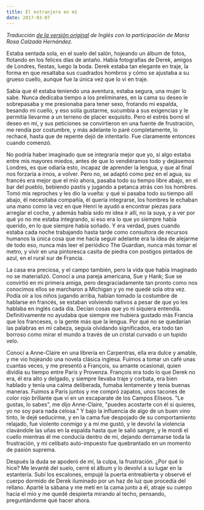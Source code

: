 ```yaml
---
title: El extranjero en mí
date: 2017-03-07
---
```


*Traducción [de la versión original](/foreigner-in-me/) de Inglés con la participación de Maria Rosa Calzada Hernández.*

Estaba sentada sola, en el suelo del salón, hojeando un álbum de fotos, flotando en los felices días de antaño. Había fotografías de Derek, amigos de Londres, fiestas, luego la boda. Derek estaba tan elegante en traje, la forma en que resaltaba sus cuadrados hombros y cómo se ajustaba a su grueso cuello, aunque fue la única vez que lo vi en traje.

Sabía que él estaba teniendo una aventura, estaba segura, una mujer lo sabe. Nunca dedicaba tiempo a los preliminares, en la cama su deseo le sobrepasaba y me presionaba para tener sexo, frotando mi espalda, besando mi cuello, y eso solía gustarme, sucumbía a sus exigencias y le permitía llevarme a un terreno de placer exquisito. Pero el estrés borró el deseo en mí, y sus peticiones se convirtieron en una fuente de frustración, me rendía por costumbre, y más adelante lo paré completamente, lo rechacé, hasta que de repente dejó de intentarlo. Fue claramente entonces cuando comenzó. 

No podría haber imaginado que se integraría mejor que yo, si algo estaba entre mis mayores miedos, antes de que lo vendiéramos todo y dejásemos Londres, es que odiaría esto, incapaz de aprender la lengua, y que al final nos forzaría a irnos, a volver. Pero no, se adaptó como pez en el agua, su francés era mejor que el mío ahora, pasaba todo su tiempo libre abajo, en el bar del pueblo, bebiendo pastis y jugando a petanca atrás con los hombres. Tomó mis reproches y les dio la vuelta: y qué si pasaba todo su tiempo allí abajo, él necesitaba compañía, él quería integrarse, los hombres le echaban una mano como la vez en que Henri le ayudó a encontrar piezas para arreglar el coche, y además había sido mi idea ir allí, no la suya, y a ver por qué yo no me estaba integrando, si eso era lo que yo siempre había querido, en lo que siempre había soñado. Y era verdad,  pues cuando estaba cada noche trabajando hasta tarde como consultora de recursos humanos la única cosa que me hacía seguir adelante era la idea de alejarme de todo eso, nunca más leer el periódico The Guardian, nunca más tomar el metro, y vivir en una pintoresca casita de piedra con postigos pintados de azul, en el rural sur de Francia.

La casa era preciosa, y el campo también, pero la vida que había imaginado no se materializó. Conocí a una pareja americana, Sue y Hank; Sue se convirtió en mi primera amiga, pero desgraciadamente tan pronto como nos conocimos ellos se marcharon a Michigan y yo me quedé sola otra vez. Podía oír a los niños jugando arriba, habían tomado la costumbre de hablarse en francés, se estaban volviendo nativos a pesar de que yo les hablaba en inglés cada día.  Decían cosas que yo ni siquiera entendía. Definitivamente no ayudaba que siempre me hubiera gustado más Francia que los franceses, o la gente más que la lengua. Por qué no se quedarían las palabras en mi cabeza, seguía olvidando significados, era todo tan borroso como mirar el mundo a través de un cristal curvado o un tupido velo.

Conocí a Anne-Claire en una librería en Carpentras, ella era dulce y amable, y me vio hojeando una novela clásica inglesa. Fuimos a tomar un café unas cuantas veces, y me presentó a François, su amante ocasional, quien dividía su tiempo entre París y Provenza. François era todo lo que Derek no era, él era alto y delgado, y siempre llevaba traje y corbata, era bien hablado y tenía una calma deliberada, fumaba lentamente y tenía buenas maneras. Fuimos a París juntos y me compró zapatos, unos tacones de color rojo brillante que vi en un escaparate de los Campos Elíseos. "Le gustas, lo sabes", me dijo Anne-Claire, "puedes acostarte con él si quieres, yo no soy para nada celosa." Y bajo la influencia de algo de un buen vino tinto, le dejé seducirme, y en la cama fue despojado de su comportamiento relajado, fue violento conmigo y a mí me gustó, y le devolví la violencia clavándole las uñas en la espalda hasta que le salió sangre, y le mordí el cuello mientras él me conducía dentro de mí, dejando derramarse toda la frustración, y mi celibato auto-impuesto fue quebrantado en un momento de pasión suprema.

Después la duda se apoderó de mí, la culpa, la frustración. ¿Por qué lo hice? Me levanté del suelo, cerré el álbum y lo devolví a su lugar en la estantería. Subí los escalones, empujé la puerta entreabierta y observé el cuerpo dormido de Derek iluminado por un haz de luz que procedía del rellano. Aparté la sábana y me metí en la cama junto a él, atraje su cuerpo hacia el mío y me quedé despierta mirando al techo, pensando, preguntándome qué hacer ahora.